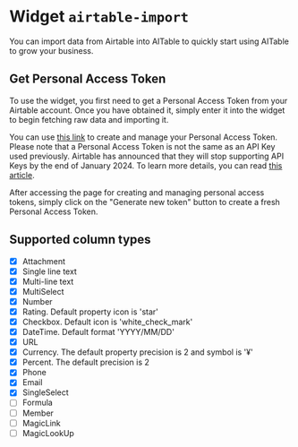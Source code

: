 # Widget `airtable-import`

You can import data from Airtable into AITable to quickly start using AITable to grow your business.

## Get Personal Access Token

To use the widget, you first need to get a Personal Access Token from your Airtable account. Once you have obtained it, simply enter it into the widget to begin fetching raw data and importing it.

You can use [this link](https://airtable.com/create/tokens) to create and manage your Personal Access Token. Please note that a Personal Access Token is not the same as an API Key used previously. Airtable has announced that they will stop supporting API Keys by the end of January 2024. To learn more details, you can read [this article](https://support.airtable.com/docs/airtable-api-key-deprecation-notice).

After accessing the page for creating and managing personal access tokens, simply click on the "Generate new token" button to create a fresh Personal Access Token.

## Supported column types

- [x] Attachment
- [x] Single line text
- [x] Multi-line text
- [x] MultiSelect
- [x] Number
- [x] Rating. Default property icon is 'star'
- [x] Checkbox. Default icon is 'white_check_mark'
- [x] DateTime. Default format 'YYYY/MM/DD'
- [x] URL
- [x] Currency. The default property precision is 2 and symbol is '¥'
- [x] Percent. The default precision is 2
- [x] Phone
- [x] Email
- [x] SingleSelect
- [ ] Formula
- [ ] Member
- [ ] MagicLink
- [ ] MagicLookUp
